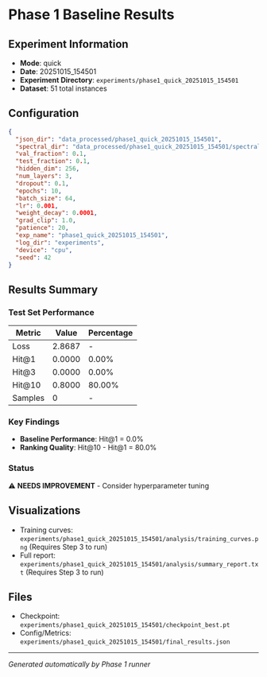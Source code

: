 # Phase 1 Baseline Results

## Experiment Information

- **Mode**: quick
- **Date**: 20251015_154501
- **Experiment Directory**: `experiments/phase1_quick_20251015_154501`
- **Dataset**: 51 total instances

## Configuration

```json
{
  "json_dir": "data_processed/phase1_quick_20251015_154501",
  "spectral_dir": "data_processed/phase1_quick_20251015_154501/spectral",
  "val_fraction": 0.1,
  "test_fraction": 0.1,
  "hidden_dim": 256,
  "num_layers": 3,
  "dropout": 0.1,
  "epochs": 10,
  "batch_size": 64,
  "lr": 0.001,
  "weight_decay": 0.0001,
  "grad_clip": 1.0,
  "patience": 20,
  "exp_name": "phase1_quick_20251015_154501",
  "log_dir": "experiments",
  "device": "cpu",
  "seed": 42
}
```

## Results Summary

### Test Set Performance

| Metric | Value | Percentage |
|--------|-------|------------|
| Loss | 2.8687 | - |
| Hit@1 | 0.0000 | 0.00% |
| Hit@3 | 0.0000 | 0.00% |
| Hit@10 | 0.8000 | 80.00% |
| Samples | 0 | - |

### Key Findings

- **Baseline Performance**: Hit@1 = 0.0%
- **Ranking Quality**: Hit@10 - Hit@1 = 80.0%

### Status

⚠️ **NEEDS IMPROVEMENT** - Consider hyperparameter tuning

## Visualizations

- Training curves: `experiments/phase1_quick_20251015_154501/analysis/training_curves.png` (Requires Step 3 to run)
- Full report: `experiments/phase1_quick_20251015_154501/analysis/summary_report.txt` (Requires Step 3 to run)

## Files

- Checkpoint: `experiments/phase1_quick_20251015_154501/checkpoint_best.pt`
- Config/Metrics: `experiments/phase1_quick_20251015_154501/final_results.json`

---

*Generated automatically by Phase 1 runner*
